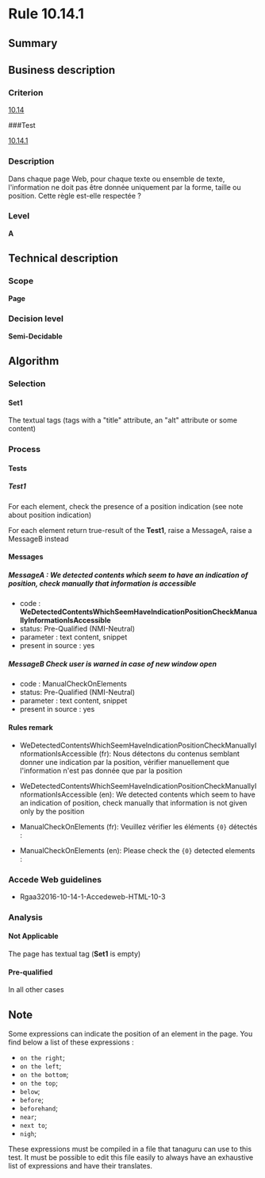 # Rule 10.14.1

## Summary

## Business description

### Criterion

[10.14](http://references.modernisation.gouv.fr/rgaa/criteres.html#crit-10-14)

###Test

[10.14.1](http://references.modernisation.gouv.fr/rgaa/criteres.html#test-10-14-1)

### Description

Dans chaque page Web, pour chaque texte ou ensemble de texte, l'information ne doit pas &ecirc;tre donn&eacute;e uniquement par la forme, taille ou position. Cette r&egrave;gle est-elle respect&eacute;e ?

### Level

**A**

## Technical description

### Scope

**Page**

### Decision level

**Semi-Decidable**

## Algorithm

### Selection

#### Set1

The textual tags (tags with a "title" attribute, an "alt" attribute or
some content)

### Process

#### Tests 

##### Test1

For each element, check the presence of a position indication (see note about position indication)

For each element return true-result of the **Test1**, raise a MessageA, raise a MessageB instead

#### Messages

##### MessageA : We detected contents which seem to have an indication of position, check manually that information is accessible

-    code : **WeDetectedContentsWhichSeemHaveIndicationPositionCheckManuallyInformationIsAccessible** 
-    status: Pre-Qualified (NMI-Neutral)
-    parameter : text content, snippet
-    present in source : yes

##### MessageB Check user is warned in case of new window open

-   code : ManualCheckOnElements
-   status: Pre-Qualified (NMI-Neutral)
-   parameter : text content, snippet
-   present in source : yes

#### Rules remark

 * WeDetectedContentsWhichSeemHaveIndicationPositionCheckManuallyInformationIsAccessible (fr): Nous détectons du contenus semblant donner une indication par la position, vérifier manuellement que l'information n'est pas donnée que par la position
 * WeDetectedContentsWhichSeemHaveIndicationPositionCheckManuallyInformationIsAccessible (en): We detected contents which seem to have an indication of position, check manually that information is not given only by the position

 * ManualCheckOnElements (fr): Veuillez v&eacute;rifier les &eacute;l&eacute;ments <code>{0}</code> d&eacute;tect&eacute;s :
 * ManualCheckOnElements (en): Please check the <code>{0}</code> detected elements :

### Accede Web guidelines

 * Rgaa32016-10-14-1-Accedeweb-HTML-10-3

### Analysis

#### Not Applicable

The page has textual tag (**Set1** is empty)

#### Pre-qualified

In all other cases

## Note

Some expressions can indicate the position of an element in the page. You find below a list of these expressions :
 * `on the right`;
 * `on the left`;
 * `on the bottom`;
 * `on the top`;
 * `below`;
 * `before`;
 * `beforehand`;
 * `near`;
 * `next to`;
 * `nigh`;

These expressions must be compiled in a file that tanaguru can use to this test. It must be possible to edit this file easily to always have an exhaustive list of expressions and have their translates.